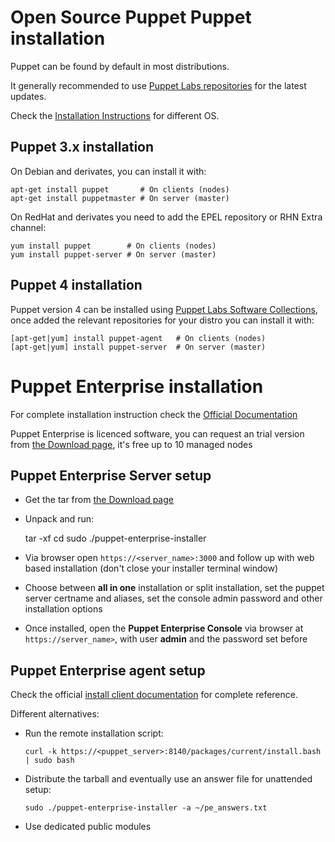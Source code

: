 # Open Source Puppet Puppet installation

Puppet can be found by default in most distributions.

It generally recommended to use [Puppet Labs repositories](http://docs.puppetlabs.com/guides/puppetlabs_package_repositories.html) for the latest updates.

Check the [Installation Instructions](http://docs.puppetlabs.com/guides/installation.html) for different OS.

## Puppet 3.x installation

On Debian and derivates, you can install it with:

    apt-get install puppet       # On clients (nodes)
    apt-get install puppetmaster # On server (master)

On RedHat and derivates you need to add the EPEL repository or RHN Extra channel:

    yum install puppet        # On clients (nodes)
    yum install puppet-server # On server (master)



## Puppet 4 installation

Puppet version 4 can be installed using [Puppet Labs Software Collections](https://puppetlabs.com/blog/welcome-puppet-collections), once added the relevant repositories for your distro you can install it with:

    [apt-get|yum] install puppet-agent   # On clients (nodes)
    [apt-get|yum] install puppet-server  # On server (master)


# Puppet Enterprise installation

For complete installation instruction check the [Official Documentation](https://docs.puppetlabs.com/pe/latest/install_basic.html)

Puppet Enterprise is licenced software, you can request an trial version from [the Download page](https://puppetlabs.com/download-puppet-enterprise), it's free up to 10 managed nodes


## Puppet Enterprise Server setup

- Get the tar from [the Download page](https://puppetlabs.com/download-puppet-enterprise)

- Unpack and run:

    tar -xf <tarball>
    cd <tarballdir>
    sudo ./puppet-enterprise-installer

- Via browser open ```https://<server_name>:3000``` and follow up with web based installation (don't close your installer terminal window)

- Choose between **all in one** installation or split installation, set the puppet server certname and aliases, set the console admin password and other installation options

- Once installed, open the **Puppet Enterprise Console** via browser at ```https://server_name>```, with user **admin** and the password set before


## Puppet Enterprise agent setup

Check the official [install client documentation](http://docs.puppetlabs.com/pe/latest/install_agents.html) for complete reference.

Different alternatives:

- Run the remote installation script:

      curl -k https://<puppet_server>:8140/packages/current/install.bash | sudo bash

- Distribute the tarball and eventually use an answer file for unattended setup:

      sudo ./puppet-enterprise-installer -a ~/pe_answers.txt

- Use dedicated public modules
